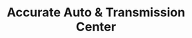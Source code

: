 ---
title: "Accurate Auto & Transmission Center"
url: /valparaiso/accurate-auto-and-transmission-center/
shop: car repair
---
